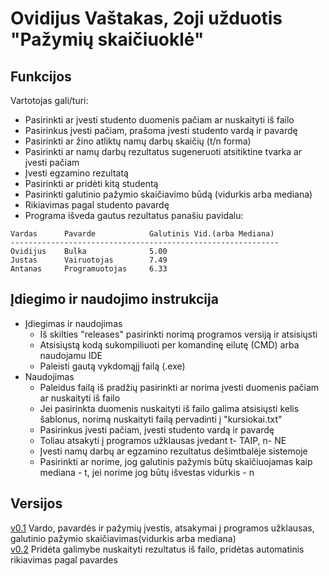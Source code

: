 # Ovidijus Vaštakas, 2oji užduotis "Pažymių skaičiuoklė"


## Funkcijos
Vartotojas gali/turi:
* Pasirinkti ar įvesti studento duomenis pačiam ar nuskaityti iš failo
* Pasirinkus įvesti pačiam, prašoma įvesti studento vardą ir pavardę
* Pasirinkti ar žino atliktų namų darbų skaičių (t/n forma)
* Pasirinkti ar namų darbų rezultatus sugeneruoti atsitiktine tvarka ar įvesti pačiam
* Įvesti egzamino rezultatą
* Pasirinkti ar pridėti kitą studentą
* Pasirinkti galutinio pažymio skaičiavimo būdą (vidurkis arba mediana)
* Rikiavimas pagal studento pavardę
* Programa išveda gautus rezultatus panašiu pavidalu: 
```
Vardas      Pavarde            Galutinis Vid.(arba Mediana)
------------------------------------------------------------
Ovidijus    Bulka              5.00
Justas      Vairuotojas        7.49
Antanas     Programuotojas     6.33 
```
## Įdiegimo ir naudojimo instrukcija
* Įdiegimas ir naudojimas
  * Iš skilties "releases" pasirinkti norimą programos versiją ir atsisiųsti
  * Atsisiųstą kodą sukompiliuoti per komandinę eilutę (CMD) arba naudojamu IDE
  * Paleisti gautą vykdomąjį failą (.exe)
* Naudojimas
  * Paleidus failą iš pradžių pasirinkti ar norima įvesti duomenis pačiam ar nuskaityti iš failo
  * Jei pasirinkta duomenis nuskaityti iš failo galima atsisiųsti kelis šablonus, norimą nuskaityti failą pervadinti į "kursiokai.txt"
  * Pasirinkus įvesti pačiam, įvesti studento vardą ir pavardę
  * Toliau atsakyti į programos užklausas įvedant t- TAIP, n- NE
  * Įvesti namų darbų ar egzamino rezultatus dešimtbalėje sistemoje
  * Pasirinkti ar norime, jog galutinis pažymis būtų skaičiuojamas kaip mediana - t, jei norime jog būtų išvestas vidurkis - n

## Versijos
[v0.1](https://github.com/OvidijusV/2Uzduotis-OOP/tree/v0.1) Vardo, pavardės ir pažymių įvestis, atsakymai į programos užklausas, galutinio pažymio skaičiavimas(vidurkis arba mediana)\
[v0.2](https://github.com/OvidijusV/2Uzduotis-OOP/tree/v0.2) Pridėta galimybe nuskaityti rezultatus iš failo, pridėtas automatinis rikiavimas pagal pavardes
